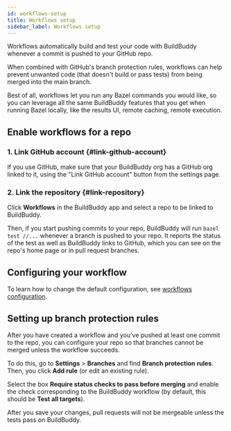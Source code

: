 ```yaml
---
id: workflows-setup
title: Workflows setup
sidebar_label: Workflows setup
---
```


Workflows automatically build and test your code with
BuildBuddy whenever a commit is pushed to your GitHub repo.

When combined with GitHub's branch protection rules, workflows can help prevent
unwanted code (that doesn't build or pass tests) from being merged into the main branch.

Best of all, workflows let you run any Bazel commands you would like,
so you can leverage all the same BuildBuddy features that you get when
running Bazel locally, like the results UI, remote caching, remote execution.

## Enable workflows for a repo

### 1. Link GitHub account {#link-github-account}

If you use GitHub, make sure that your BuildBuddy org has a GitHub
org linked to it, using the "Link GitHub account" button from the
settings page.

### 2. Link the repository {#link-repository}

Click **Workflows** in the BuildBuddy app and select a repo to
be linked to BuildBuddy.

Then, if you start pushing commits to your repo, BuildBuddy will run
`bazel test //...` whenever a branch is pushed to your repo. It reports
the status of the test as well as BuildBuddy links to GitHub, which you can
see on the repo's home page or in pull request branches.

## Configuring your workflow

To learn how to change the default configuration, see [workflows configuration](workflows-configuration).

## Setting up branch protection rules

After you have created a workflow and you've pushed at least one commit
to the repo, you can configure your repo so that branches cannot be
merged unless the workflow succeeds.

To do this, go to **Settings** > **Branches** and find **Branch protection rules**.
Then, you click **Add rule** (or edit an existing rule).

Select the box **Require status checks to pass before merging** and enable
the check corresponding to the BuildBuddy workflow (by default, this should
be **Test all targets**).

After you save your changes, pull requests will not be mergeable unless
the tests pass on BuildBuddy.

